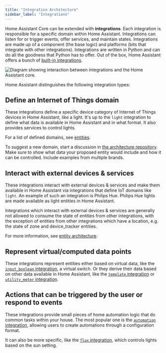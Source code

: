 ```yaml
---
title: "Integration Architecture"
sidebar_label: "Integrations"
---
```


Home Assistant Core can be extended with **integrations**. Each integration is responsible for a specific domain within Home Assistant. Integrations can listen for or trigger events, offer services, and maintain states. Integrations are made up of a component (the base logic) and platforms (bits that integrate with other integrations). Integrations are written in Python and can do all the goodness that Python has to offer. Out of the box, Home Assistant offers a bunch of [built-in integrations](https://www.home-assistant.io/integrations/).

<img class='invertDark'
src='/img/en/architecture/component-interaction.svg'
alt='Diagram showing interaction between integrations and the Home Assistant core.' />

Home Assistant distinguishes the following integration types:

## Define an Internet of Things domain

These integrations define a specific device category of Internet of Things devices in Home Assistant, like a light. It's up to the `light` integration to define what data is available in Home Assistant and in what format. It also provides services to control lights.

For a list of defined domains, see [entities](./core/entity.md).

To suggest a new domain, start a discussion in [the architecture repository](https://github.com/home-assistant/architecture/discussions). Make sure to show what data your proposed entity would include and how it can be controlled. Include examples from multiple brands.

## Interact with external devices & services

These integrations interact with external devices & services and make them available in Home Assistant via integrations that define IoT domains like `light`.  An example of such an integration is Philips Hue. Philips Hue lights are made available as light entities in Home Assistant.

Integrations which interact with external devices & services are generally not allowed to consume the state of entities from other integrations, with the exception of entities from other integrations which have a location, e.g. the state of zone and device_tracker entities.

For more information, see [entity architecture](architecture/devices-and-services.md).

## Represent virtual/computed data points

These integrations represent entities either based on virtual data, like the [`input_boolean` integration](https://www.home-assistant.io/integrations/input_boolean/), a virtual switch. Or they derive their data based on other data available in Home Assistant, like the [`template` integration](https://www.home-assistant.io/integrations/template/) or [`utility_meter` integration](https://www.home-assistant.io/integrations/utility_meter/).

## Actions that can be triggered by the user or respond to events

These integrations provide small pieces of home automation logic that do common tasks within your house. The most popular one is the [`automation` integration](https://www.home-assistant.io/integrations/automation/), allowing users to create automations through a configuration format.

It can also be more specific, like the [`flux` integration](https://www.home-assistant.io/integrations/flux/), which controls lights based on the sun setting.
